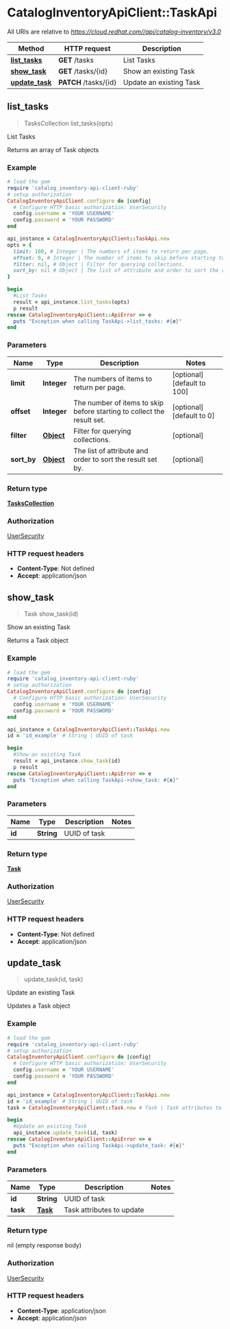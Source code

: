 # CatalogInventoryApiClient::TaskApi

All URIs are relative to *https://cloud.redhat.com//api/catalog-inventory/v3.0*

Method | HTTP request | Description
------------- | ------------- | -------------
[**list_tasks**](TaskApi.md#list_tasks) | **GET** /tasks | List Tasks
[**show_task**](TaskApi.md#show_task) | **GET** /tasks/{id} | Show an existing Task
[**update_task**](TaskApi.md#update_task) | **PATCH** /tasks/{id} | Update an existing Task



## list_tasks

> TasksCollection list_tasks(opts)

List Tasks

Returns an array of Task objects

### Example

```ruby
# load the gem
require 'catalog_inventory-api-client-ruby'
# setup authorization
CatalogInventoryApiClient.configure do |config|
  # Configure HTTP basic authorization: UserSecurity
  config.username = 'YOUR USERNAME'
  config.password = 'YOUR PASSWORD'
end

api_instance = CatalogInventoryApiClient::TaskApi.new
opts = {
  limit: 100, # Integer | The numbers of items to return per page.
  offset: 0, # Integer | The number of items to skip before starting to collect the result set.
  filter: nil, # Object | Filter for querying collections.
  sort_by: nil # Object | The list of attribute and order to sort the result set by.
}

begin
  #List Tasks
  result = api_instance.list_tasks(opts)
  p result
rescue CatalogInventoryApiClient::ApiError => e
  puts "Exception when calling TaskApi->list_tasks: #{e}"
end
```

### Parameters


Name | Type | Description  | Notes
------------- | ------------- | ------------- | -------------
 **limit** | **Integer**| The numbers of items to return per page. | [optional] [default to 100]
 **offset** | **Integer**| The number of items to skip before starting to collect the result set. | [optional] [default to 0]
 **filter** | [**Object**](.md)| Filter for querying collections. | [optional] 
 **sort_by** | [**Object**](.md)| The list of attribute and order to sort the result set by. | [optional] 

### Return type

[**TasksCollection**](TasksCollection.md)

### Authorization

[UserSecurity](../README.md#UserSecurity)

### HTTP request headers

- **Content-Type**: Not defined
- **Accept**: application/json


## show_task

> Task show_task(id)

Show an existing Task

Returns a Task object

### Example

```ruby
# load the gem
require 'catalog_inventory-api-client-ruby'
# setup authorization
CatalogInventoryApiClient.configure do |config|
  # Configure HTTP basic authorization: UserSecurity
  config.username = 'YOUR USERNAME'
  config.password = 'YOUR PASSWORD'
end

api_instance = CatalogInventoryApiClient::TaskApi.new
id = 'id_example' # String | UUID of task

begin
  #Show an existing Task
  result = api_instance.show_task(id)
  p result
rescue CatalogInventoryApiClient::ApiError => e
  puts "Exception when calling TaskApi->show_task: #{e}"
end
```

### Parameters


Name | Type | Description  | Notes
------------- | ------------- | ------------- | -------------
 **id** | **String**| UUID of task | 

### Return type

[**Task**](Task.md)

### Authorization

[UserSecurity](../README.md#UserSecurity)

### HTTP request headers

- **Content-Type**: Not defined
- **Accept**: application/json


## update_task

> update_task(id, task)

Update an existing Task

Updates a Task object

### Example

```ruby
# load the gem
require 'catalog_inventory-api-client-ruby'
# setup authorization
CatalogInventoryApiClient.configure do |config|
  # Configure HTTP basic authorization: UserSecurity
  config.username = 'YOUR USERNAME'
  config.password = 'YOUR PASSWORD'
end

api_instance = CatalogInventoryApiClient::TaskApi.new
id = 'id_example' # String | UUID of task
task = CatalogInventoryApiClient::Task.new # Task | Task attributes to update

begin
  #Update an existing Task
  api_instance.update_task(id, task)
rescue CatalogInventoryApiClient::ApiError => e
  puts "Exception when calling TaskApi->update_task: #{e}"
end
```

### Parameters


Name | Type | Description  | Notes
------------- | ------------- | ------------- | -------------
 **id** | **String**| UUID of task | 
 **task** | [**Task**](Task.md)| Task attributes to update | 

### Return type

nil (empty response body)

### Authorization

[UserSecurity](../README.md#UserSecurity)

### HTTP request headers

- **Content-Type**: application/json
- **Accept**: application/json

